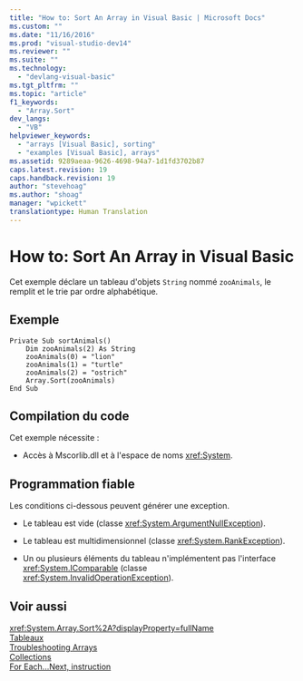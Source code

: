 ```yaml
---
title: "How to: Sort An Array in Visual Basic | Microsoft Docs"
ms.custom: ""
ms.date: "11/16/2016"
ms.prod: "visual-studio-dev14"
ms.reviewer: ""
ms.suite: ""
ms.technology: 
  - "devlang-visual-basic"
ms.tgt_pltfrm: ""
ms.topic: "article"
f1_keywords: 
  - "Array.Sort"
dev_langs: 
  - "VB"
helpviewer_keywords: 
  - "arrays [Visual Basic], sorting"
  - "examples [Visual Basic], arrays"
ms.assetid: 9289aeaa-9626-4698-94a7-1d1fd3702b87
caps.latest.revision: 19
caps.handback.revision: 19
author: "stevehoag"
ms.author: "shoag"
manager: "wpickett"
translationtype: Human Translation
---
```

# How to: Sort An Array in Visual Basic
Cet exemple déclare un tableau d'objets `String` nommé `zooAnimals`, le remplit et le trie par ordre alphabétique.  
  
## Exemple  
  
```  
Private Sub sortAnimals()  
    Dim zooAnimals(2) As String  
    zooAnimals(0) = "lion"  
    zooAnimals(1) = "turtle"  
    zooAnimals(2) = "ostrich"  
    Array.Sort(zooAnimals)  
End Sub  
```  
  
## Compilation du code  
 Cet exemple nécessite :  
  
-   Accès à Mscorlib.dll et à l'espace de noms <xref:System>.  
  
## Programmation fiable  
 Les conditions ci\-dessous peuvent générer une exception.  
  
-   Le tableau est vide \(classe <xref:System.ArgumentNullException>\).  
  
-   Le tableau est multidimensionnel \(classe <xref:System.RankException>\).  
  
-   Un ou plusieurs éléments du tableau n'implémentent pas l'interface <xref:System.IComparable> \(classe <xref:System.InvalidOperationException>\).  
  
## Voir aussi  
 <xref:System.Array.Sort%2A?displayProperty=fullName>   
 [Tableaux](../../../../visual-basic/programming-guide/language-features/arrays/index.md)   
 [Troubleshooting Arrays](../../../../visual-basic/programming-guide/language-features/arrays/troubleshooting-arrays.md)   
 [Collections](../Topic/Collections%20\(C%23%20and%20Visual%20Basic\).md)   
 [For Each...Next, instruction](../../../../visual-basic/language-reference/statements/for-each-next-statement.md)